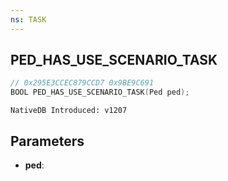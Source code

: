 ```yaml
---
ns: TASK
---
```

## PED_HAS_USE_SCENARIO_TASK

```c
// 0x295E3CCEC879CCD7 0x9BE9C691
BOOL PED_HAS_USE_SCENARIO_TASK(Ped ped);
```

```
NativeDB Introduced: v1207
```

## Parameters
* **ped**:
